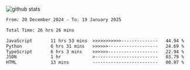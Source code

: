 
![github stats](https://github-readme-stats.vercel.app/api?username=realmahd1&show_icons=true&theme=codeSTACKr&hide_rank=true&count_private=true)

<!--START_SECTION:waka-->

```txt
From: 20 December 2024 - To: 19 January 2025

Total Time: 26 hrs 26 mins

JavaScript       11 hrs 53 mins  >>>>>>>>>>>--------------   44.94 %
Python           6 hrs 31 mins   >>>>>>-------------------   24.69 %
TypeScript       6 hrs 3 mins    >>>>>>-------------------   22.94 %
JSON             1 hr            >------------------------   03.79 %
HTML             13 mins         -------------------------   00.87 %
```

<!--END_SECTION:waka-->
